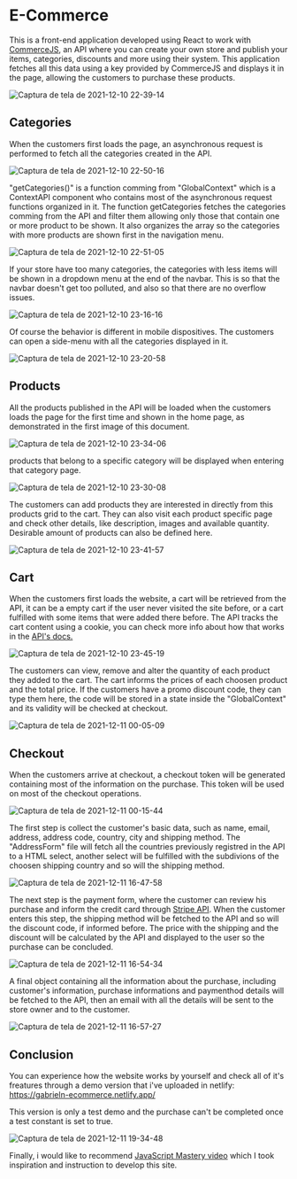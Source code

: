 # E-Commerce

This is a front-end application developed using React to work with [CommerceJS](https://commercejs.com/ "CommerceJS API"), an API where you can create your own store and publish your items, categories, discounts and more using their system. This application fetches all this data using a key provided by CommerceJS and displays it in the page, allowing the customers to purchase these products.

![Captura de tela de 2021-12-10 22-39-14](https://user-images.githubusercontent.com/42102027/145660166-ab8d1dee-b53f-459a-9dda-86978eb9924c.png)

## Categories

When the customers first loads the page, an asynchronous request is performed to fetch all the categories created in the API.


![Captura de tela de 2021-12-10 22-50-16](https://user-images.githubusercontent.com/42102027/145660232-0fde9ddc-4d14-43c1-a8ce-c48452286852.png)

"getCategories()" is a function comming from "GlobalContext" which is a ContextAPI component who contains most of the asynchronous request functions organized in it. The function getCategories fetches the categories comming from the API and filter them allowing only those that contain one or more product to be shown. It also organizes the array so the categories with more products are shown first in the navigation menu.

![Captura de tela de 2021-12-10 22-51-05](https://user-images.githubusercontent.com/42102027/145660369-817d1ba8-2526-4964-8948-b033b844602c.png)

If your store have too many categories, the categories with less items will be shown in a dropdown menu at the end of the navbar. This is so that the navbar doesn't get too polluted, and also so that there are no overflow issues.

![Captura de tela de 2021-12-10 23-16-16](https://user-images.githubusercontent.com/42102027/145660525-cd14e9b8-99ae-4eaf-b172-fa44a8cde227.png)

Of course the behavior is different in mobile dispositives. The customers can open a side-menu with all the categories displayed in it.


![Captura de tela de 2021-12-10 23-20-58](https://user-images.githubusercontent.com/42102027/145660650-78db393a-29ba-4f43-8642-819ebde82238.png)

## Products

All the products published in the API will be loaded when the customers loads the page for the first time and shown in the home page, as demonstrated in the first image of this document.

![Captura de tela de 2021-12-10 23-34-06](https://user-images.githubusercontent.com/42102027/145660972-4678535e-c102-40de-b8fd-6d18328e8b02.png)

products that belong to a specific category will be displayed when entering that category page.

![Captura de tela de 2021-12-10 23-30-08](https://user-images.githubusercontent.com/42102027/145660871-fb846689-6be9-4e4e-af6d-7cb0bdf6ae9d.png)

The customers can add products they are interested in directly from this products grid to the cart. They can also visit each product specific page and check other details, like description, images and available quantity. Desirable amount of products can also be defined here. 

![Captura de tela de 2021-12-10 23-41-57](https://user-images.githubusercontent.com/42102027/145661131-03aab74e-8bd7-41a6-94bc-fa30875997c1.png)

## Cart

When the customers first loads the website, a cart will be retrieved from the API, it can be a empty cart if the user never visited the site before, or a cart fulfilled with some items that were added there before. The API tracks the cart content using a cookie, you can check more info about how that works in the [API's docs.](https://commercejs.com/docs/sdk/cart "in the API's docs.")


![Captura de tela de 2021-12-10 23-45-19](https://user-images.githubusercontent.com/42102027/145661380-9d3b408d-a6ad-4d04-b51f-3484989e7966.png)

The customers can view, remove and alter the quantity of each product they added to the cart. The cart informs the prices of each choosen product and the total price. If the customers have a promo discount code, they can type them here, the code will be stored in a state inside the "GlobalContext" and its validity will be checked at checkout.

![Captura de tela de 2021-12-11 00-05-09](https://user-images.githubusercontent.com/42102027/145661839-afcf0ac2-9a1e-4467-9785-8b646453f1be.png)

## Checkout

When the customers arrive at checkout, a checkout token will be generated containing most of the information on the purchase. This token will be used on most of the checkout operations.

![Captura de tela de 2021-12-11 00-15-44](https://user-images.githubusercontent.com/42102027/145661917-5a564f6b-c607-4390-8287-0ab9890ca23b.png)

The first step is collect the customer's basic data, such as name, email, address, address code, country, city and shipping method. The "AddressForm" file will  fetch all the countries previously registred in the API to a HTML select, another select will be fulfilled with the subdivions of the choosen shipping country and so will the shipping method.

![Captura de tela de 2021-12-11 16-47-58](https://user-images.githubusercontent.com/42102027/145689700-6c641cce-9720-4960-9f90-0f877ceaa285.png)

The next step is the payment form, where the customer can review his purchase and inform the credit card through [Stripe API](https://stripe.com/br "Stripe API"). When the customer enters this step, the shipping method will be fetched to the API and so will the discount code, if informed before. The price with the shipping and the discount will be calculated by the API and displayed to the user so the purchase can be concluded.

![Captura de tela de 2021-12-11 16-54-34](https://user-images.githubusercontent.com/42102027/145689839-118c035a-583e-4cd3-acd5-7aa34de9237d.png)

A final object containing all the information about the purchase, including customer's information, purchase informations and paymenthod details will be fetched to the API, then an email with all the details will be sent to the store owner and to the customer.

![Captura de tela de 2021-12-11 16-57-27](https://user-images.githubusercontent.com/42102027/145689905-4bb3c657-8bc9-4714-b8f0-14f59c50e5c8.png)

## Conclusion

You can experience how the website works by yourself and check all of it's freatures through a demo version that i've uploaded in netlify: https://gabrieln-ecommerce.netlify.app/

This version is only a test demo and the purchase can't be completed once a test constant is set to true.

![Captura de tela de 2021-12-11 19-34-48](https://user-images.githubusercontent.com/42102027/145693644-6022cc52-d30d-4235-9327-ec5693433244.png)

Finally, i would like to recommend [JavaScript Mastery video](https://www.youtube.com/watch?v=377AQ0y6LPA "JavaScript Mastery's video") which I took inspiration and instruction to develop this site. 
